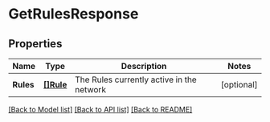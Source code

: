 # GetRulesResponse

## Properties
Name | Type | Description | Notes
------------ | ------------- | ------------- | -------------
**Rules** | [**[]Rule**](Rule.md) | The Rules currently active in the network | [optional] 

[[Back to Model list]](../README.md#documentation-for-models) [[Back to API list]](../README.md#documentation-for-api-endpoints) [[Back to README]](../README.md)


